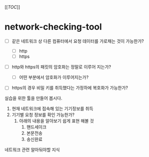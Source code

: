 [[_TOC_]]

# network-checking-tool



- [ ] 같은 네트워크 상 다른 컴퓨터에서 요청 데이터를 가로채는 것이 가능한가?
  - [ ] http
  - [ ] https
- [ ] http와 https의 패킷의 암호화는 정말로 이루어 지는가?
  - [ ] 어떤 부분에서 암호화가 이루어지는가?
- [ ] https의 경우 비밀 키를 취득했다는 가정하에 복호화가 가능한가?
  


실습을 위한 툴을 만들어 봅시다.

1. 현재 네트워크에 접속해 있는 기기정보를 취득
2. 기기별 요청 정보를 확인 가능한가?
   1. 아래의 내용을 알아보기 쉽게 표현 해볼 것
      1. 핸드세이크
      2. 본문전송
      3. 송신완료
   
네트워크 관련 알아둬야할 지식